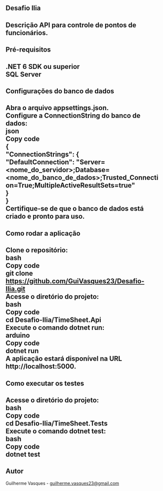 ## Desafio Ilia
Descrição
API para controle de pontos de funcionários.
---
## Pré-requisitos
.NET 6 SDK ou superior<br>
SQL Server<br>
---
## Configurações do banco de dados

Abra o arquivo appsettings.json.<br>
Configure a ConnectionString do banco de dados:<br>
json<br>
Copy code<br>
{<br>
  "ConnectionStrings": {<br>
    "DefaultConnection": "Server=<nome_do_servidor>;Database=<nome_do_banco_de_dados>;Trusted_Connection=True;MultipleActiveResultSets=true"<br>
  }<br>
}<br>
Certifique-se de que o banco de dados está criado e pronto para uso.<br>
---
## Como rodar a aplicação
Clone o repositório:<br>
bash <br>
Copy code<br>
git clone https://github.com/GuiVasques23/Desafio-Ilia.git<br>
Acesse o diretório do projeto:<br>
bash<br>
Copy code<br>
cd Desafio-Ilia/TimeSheet.Api<br>
Execute o comando dotnet run:<br>
arduino<br>
Copy code<br>
dotnet run<br>
A aplicação estará disponível na URL http://localhost:5000.<br>
---
## Como executar os testes

Acesse o diretório do projeto:<br>
bash<br>
Copy code<br>
cd Desafio-Ilia/TimeSheet.Tests<br>
Execute o comando dotnet test:<br>
bash<br>
Copy code<br>
dotnet test<br>
---
## Autor
Guilherme Vasques - guilherme.vasques23@gmail.com<br>